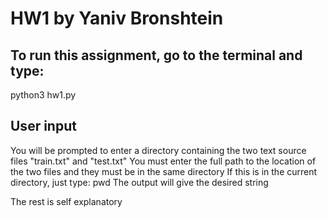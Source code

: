 # HW1 by Yaniv Bronshtein

## To run this assignment, go to the terminal and type:
python3 hw1.py

## User input
You will be prompted to enter a directory containing the two text source files "train.txt" and "test.txt"
You must enter the full path to the location of the two files and they must be in the same directory
If this is in the current directory, just type:
pwd
The output will give the desired string

The rest is self explanatory

